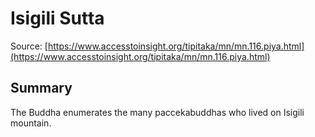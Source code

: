 # Isigili Sutta

Source: [https://www.accesstoinsight.org/tipitaka/mn/mn.116.piya.html](https://www.accesstoinsight.org/tipitaka/mn/mn.116.piya.html)

## Summary
The Buddha enumerates the many paccekabuddhas who lived on Isigili mountain.